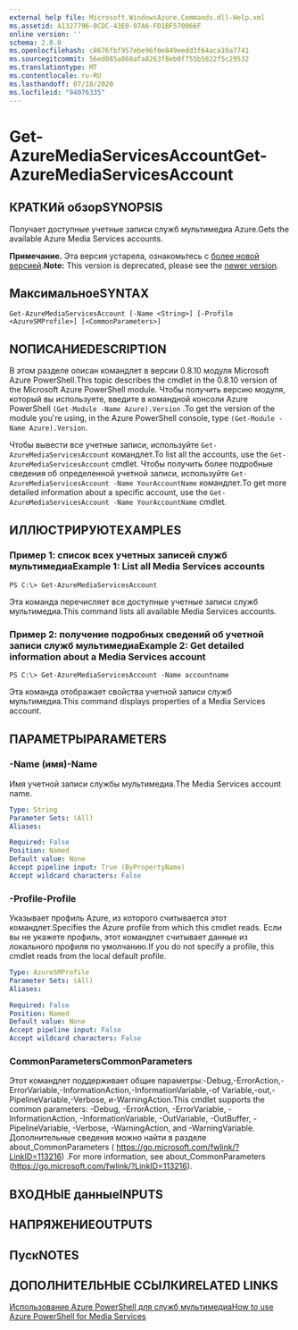 ```yaml
---
external help file: Microsoft.WindowsAzure.Commands.dll-Help.xml
ms.assetid: A1327796-0CDC-43E0-97A6-FD1BF570066F
online version: ''
schema: 2.0.0
ms.openlocfilehash: c8676fbf957ebe96f0e849eedd3f64aca19a7741
ms.sourcegitcommit: 56ed085a868afa8263f8eb0f755b5822f5c29532
ms.translationtype: MT
ms.contentlocale: ru-RU
ms.lasthandoff: 07/18/2020
ms.locfileid: "94076335"
---
```

# <span data-ttu-id="92031-101">Get-AzureMediaServicesAccount</span><span class="sxs-lookup"><span data-stu-id="92031-101">Get-AzureMediaServicesAccount</span></span>

## <span data-ttu-id="92031-102">КРАТКИй обзор</span><span class="sxs-lookup"><span data-stu-id="92031-102">SYNOPSIS</span></span>
<span data-ttu-id="92031-103">Получает доступные учетные записи служб мультимедиа Azure.</span><span class="sxs-lookup"><span data-stu-id="92031-103">Gets the available Azure Media Services accounts.</span></span>

<span data-ttu-id="92031-104">**Примечание.** Эта версия устарела, ознакомьтесь с [более новой версией](https://docs.microsoft.com/powershell/module/azurerm.media/?view=azurermps-5.4.0#media_services).</span><span class="sxs-lookup"><span data-stu-id="92031-104">**Note:** This version is deprecated, please see the [newer version](https://docs.microsoft.com/powershell/module/azurerm.media/?view=azurermps-5.4.0#media_services).</span></span>

## <span data-ttu-id="92031-105">Максимальное</span><span class="sxs-lookup"><span data-stu-id="92031-105">SYNTAX</span></span>

```
Get-AzureMediaServicesAccount [-Name <String>] [-Profile <AzureSMProfile>] [<CommonParameters>]
```

## <span data-ttu-id="92031-106">NОПИСАНИЕ</span><span class="sxs-lookup"><span data-stu-id="92031-106">DESCRIPTION</span></span>
<span data-ttu-id="92031-107">В этом разделе описан командлет в версии 0.8.10 модуля Microsoft Azure PowerShell.</span><span class="sxs-lookup"><span data-stu-id="92031-107">This topic describes the cmdlet in the 0.8.10 version of the Microsoft Azure PowerShell module.</span></span>
<span data-ttu-id="92031-108">Чтобы получить версию модуля, который вы используете, введите в командной консоли Azure PowerShell `(Get-Module -Name Azure).Version` .</span><span class="sxs-lookup"><span data-stu-id="92031-108">To get the version of the module you're using, in the Azure PowerShell console, type `(Get-Module -Name Azure).Version`.</span></span>

<span data-ttu-id="92031-109">Чтобы вывести все учетные записи, используйте `Get-AzureMediaServicesAccount` командлет.</span><span class="sxs-lookup"><span data-stu-id="92031-109">To list all the accounts, use the `Get-AzureMediaServicesAccount` cmdlet.</span></span>
<span data-ttu-id="92031-110">Чтобы получить более подробные сведения об определенной учетной записи, используйте `Get-AzureMediaServicesAccount -Name YourAccountName` командлет.</span><span class="sxs-lookup"><span data-stu-id="92031-110">To get more detailed information about a specific account, use the `Get-AzureMediaServicesAccount -Name YourAccountName` cmdlet.</span></span>

## <span data-ttu-id="92031-111">ИЛЛЮСТРИРУЮТ</span><span class="sxs-lookup"><span data-stu-id="92031-111">EXAMPLES</span></span>

### <span data-ttu-id="92031-112">Пример 1: список всех учетных записей служб мультимедиа</span><span class="sxs-lookup"><span data-stu-id="92031-112">Example 1: List all Media Services accounts</span></span>
```
PS C:\> Get-AzureMediaServicesAccount
```

<span data-ttu-id="92031-113">Эта команда перечисляет все доступные учетные записи служб мультимедиа.</span><span class="sxs-lookup"><span data-stu-id="92031-113">This command lists all available Media Services accounts.</span></span>

### <span data-ttu-id="92031-114">Пример 2: получение подробных сведений об учетной записи служб мультимедиа</span><span class="sxs-lookup"><span data-stu-id="92031-114">Example 2: Get detailed information about a Media Services account</span></span>
```
PS C:\> Get-AzureMediaServicesAccount -Name accountname
```

<span data-ttu-id="92031-115">Эта команда отображает свойства учетной записи служб мультимедиа.</span><span class="sxs-lookup"><span data-stu-id="92031-115">This command displays properties of a Media Services account.</span></span>

## <span data-ttu-id="92031-116">ПАРАМЕТРЫ</span><span class="sxs-lookup"><span data-stu-id="92031-116">PARAMETERS</span></span>

### <span data-ttu-id="92031-117">-Name (имя)</span><span class="sxs-lookup"><span data-stu-id="92031-117">-Name</span></span>
<span data-ttu-id="92031-118">Имя учетной записи службы мультимедиа.</span><span class="sxs-lookup"><span data-stu-id="92031-118">The Media Services account name.</span></span>

```yaml
Type: String
Parameter Sets: (All)
Aliases: 

Required: False
Position: Named
Default value: None
Accept pipeline input: True (ByPropertyName)
Accept wildcard characters: False
```

### <span data-ttu-id="92031-119">-Profile</span><span class="sxs-lookup"><span data-stu-id="92031-119">-Profile</span></span>
<span data-ttu-id="92031-120">Указывает профиль Azure, из которого считывается этот командлет.</span><span class="sxs-lookup"><span data-stu-id="92031-120">Specifies the Azure profile from which this cmdlet reads.</span></span>
<span data-ttu-id="92031-121">Если вы не укажете профиль, этот командлет считывает данные из локального профиля по умолчанию.</span><span class="sxs-lookup"><span data-stu-id="92031-121">If you do not specify a profile, this cmdlet reads from the local default profile.</span></span>

```yaml
Type: AzureSMProfile
Parameter Sets: (All)
Aliases: 

Required: False
Position: Named
Default value: None
Accept pipeline input: False
Accept wildcard characters: False
```

### <span data-ttu-id="92031-122">CommonParameters</span><span class="sxs-lookup"><span data-stu-id="92031-122">CommonParameters</span></span>
<span data-ttu-id="92031-123">Этот командлет поддерживает общие параметры:-Debug,-ErrorAction,-ErrorVariable,-InformationAction,-InformationVariable,-of Variable,-out,-PipelineVariable,-Verbose, и-WarningAction.</span><span class="sxs-lookup"><span data-stu-id="92031-123">This cmdlet supports the common parameters: -Debug, -ErrorAction, -ErrorVariable, -InformationAction, -InformationVariable, -OutVariable, -OutBuffer, -PipelineVariable, -Verbose, -WarningAction, and -WarningVariable.</span></span> <span data-ttu-id="92031-124">Дополнительные сведения можно найти в разделе about_CommonParameters ( https://go.microsoft.com/fwlink/?LinkID=113216) .</span><span class="sxs-lookup"><span data-stu-id="92031-124">For more information, see about_CommonParameters (https://go.microsoft.com/fwlink/?LinkID=113216).</span></span>

## <span data-ttu-id="92031-125">ВХОДНЫЕ данные</span><span class="sxs-lookup"><span data-stu-id="92031-125">INPUTS</span></span>

## <span data-ttu-id="92031-126">НАПРЯЖЕНИЕ</span><span class="sxs-lookup"><span data-stu-id="92031-126">OUTPUTS</span></span>

## <span data-ttu-id="92031-127">Пуск</span><span class="sxs-lookup"><span data-stu-id="92031-127">NOTES</span></span>

## <span data-ttu-id="92031-128">ДОПОЛНИТЕЛЬНЫЕ ССЫЛКИ</span><span class="sxs-lookup"><span data-stu-id="92031-128">RELATED LINKS</span></span>

[<span data-ttu-id="92031-129">Использование Azure PowerShell для служб мультимедиа</span><span class="sxs-lookup"><span data-stu-id="92031-129">How to use Azure PowerShell for Media Services</span></span>](https://go.microsoft.com/fwlink/?LinkId=324179)



